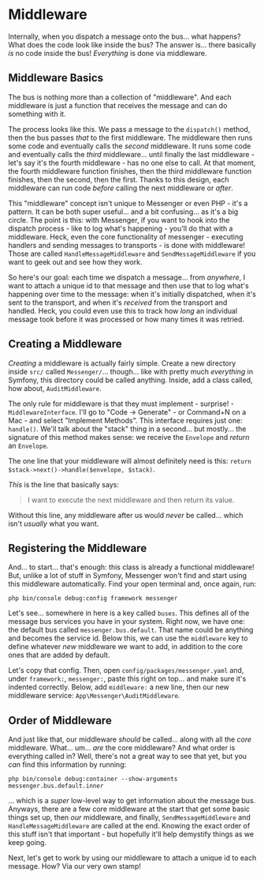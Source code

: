 # Middleware

Internally, when you dispatch a message onto the bus... what happens? What does
the code look like inside the bus? The answer is... there basically *is* no code
inside the bus! *Everything* is done via middleware.

## Middleware Basics

The bus is nothing more than a collection of "middleware". And each middleware is
just a function that receives the message and can do something with it.

The process looks like this. We pass a message to the `dispatch()` method, then
the bus passes *that* to the first middleware. The middleware then runs some code
and eventually calls the *second* middleware. It runs some code and eventually
calls the *third* middleware... until finally the last middleware - let's say
it's the fourth middleware - has no one else to call. At that moment, the fourth
middleware function finishes, then the third middleware function finishes, then
the second, then the first. Thanks to this design, each middleware can run code
*before* calling the next middleware or *after*.

This "middleware" concept isn't unique to Messenger or even PHP - it's a pattern.
It can be both super useful... and a bit confusing... as it's a big circle. The
point is this: with Messenger, if you want to hook into the dispatch process - like
to log what's happening - you'll do that with a middleware. Heck, even the core
functionality of messenger - executing handlers and sending messages to transports -
is done with middleware! Those are called `HandleMessageMiddleware` and
`SendMessageMiddleware` if you want to geek out and see how they work.

So here's our goal: each time we dispatch a message... from *anywhere*, I want to
attach a unique id to that message and then use that to log what's happening
over time to the message: when it's initially dispatched, when it's sent to the
transport, and when it's *received* from the transport and handled. Heck, you could
even use this to track how *long* an individual message took before it was
processed or how many times it was retried.

## Creating a Middleware

*Creating* a middleware is actually fairly simple. Create a new directory
inside `src/` called `Messenger/`... though... like with pretty much *everything*
in Symfony, this directory could be called anything. Inside, add a class called,
how about, `AuditMiddleware`.

The only rule for middleware is that they must implement - surprise! -
`MiddlewareInterface`. I'll go to "Code -> Generate" - or Command+N on a Mac - and
select "Implement Methods". This interface requires just one: `handle()`. We'll
talk about the "stack" thing in a second... but mostly... the signature of this
method makes sense: we receive the `Envelope` and *return* an `Envelope`.

The one line that your middleware will almost definitely need is this:
`return $stack->next()->handle($envelope, $stack)`.

*This* is the line that basically says:

> I want to execute the next middleware and then return its value.

Without this line, any middleware after us would *never* be called... which isn't
*usually* what you want.

## Registering the Middleware

And... to start... that's enough: this class is already a functional middleware!
But, unlike a lot of stuff in Symfony, Messenger won't find and start using this
middleware automatically. Find your open terminal and, once again, run:

```terminal
php bin/console debug:config framework messenger
```

Let's see... somewhere in here is a key called `buses`. This defines all of the
message bus services you have in your system. Right now, we have one: the
default bus called `messenger.bus.default`. That name could be anything and
becomes the service id. Below this, we can use the `middleware` key to define
whatever *new* middleware we want to add, in addition to the core ones that are
added by default.

Let's copy that config. Then, open `config/packages/messenger.yaml` and, under
`framework:`, `messenger:`, paste this right on top... and make sure it's indented
correctly. Below, add `middleware:` a new line, then our new middleware service:
`App\Messenger\AuditMiddleware`.

## Order of Middleware

And just like that, our middleware *should* be called... along with all the *core*
middleware. What... um... *are* the core middleware? And what order is everything
called in? Well, there's not a great way to see that yet, but you *can* find this
information by running:

```terminal
php bin/console debug:container --show-arguments messenger.bus.default.inner
```

... which is a *super* low-level way to get information about the message bus.
Anyways, there are a few core middleware at the start that get some basic things
set up, then *our* middleware, and finally, `SendMessageMiddleware` and
`HandleMessageMiddleware` are called at the end. Knowing the exact order of this
stuff isn't that important - but hopefully it'll help demystify things as we
keep going.

Next, let's get to work by using our middleware to attach a unique id to each
message. How? Via our very own stamp!
